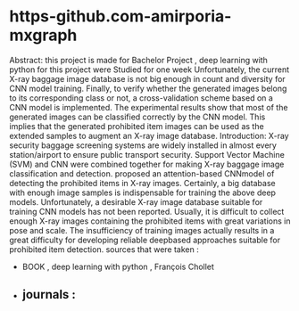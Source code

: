 # https-github.com-amirporia-mxgraph
Abstract:
  this project is made for Bachelor Project , deep learning with python 
  for this project were Studied for one week 
  Unfortunately, the current X-ray baggage image database is not big enough in count and diversity for CNN model training.
  Finally, to verify whether the generated images belong to its corresponding class or not, a cross-validation scheme based on a CNN model is implemented. The experimental results   show that most of the generated images can be classified correctly by the CNN model. This implies that the generated prohibited item images can be used as the extended samples     to augment an X-ray image database.
Introduction:
  X-ray security baggage screening systems are widely installed in almost every station/airport to ensure public transport security. Support Vector Machine (SVM) and CNN were       combined together for making X-ray baggage image classification and detection.  proposed an attention-based CNNmodel of detecting the prohibited items in X-ray images.
  Certainly, a big database with enough image samples is indispensable for training the above deep models. Unfortunately, a desirable X-ray image database suitable for training     CNN models has not been reported.
  Usually, it is difficult to collect enough X-ray images containing the prohibited items with great variations in pose and scale. The insufficiency of training images actually     results in a great difficulty for developing reliable deepbased approaches suitable for prohibited item detection.
sources that were taken :
  - BOOK , deep learning with python , François Chollet
  - journals : 
    - 
